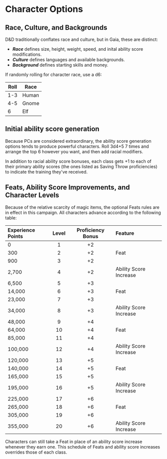 # Character Options

## Race, Culture, and Backgrounds

D&D traditionally conflates race and culture, but in Gaia, these are distinct:

- ***Race*** defines size, height, weight, speed, and inital ability score modifications.
- ***Culture*** defines languages and available backgrounds.
- ***Background*** defines starting skills and money.

If randomly rolling for character race, use a d6:

Roll | Race
---- | ----
1-3 | Human
4-5 | Gnome
6 | Elf

## Initial ability score generation

Because PCs are considered extraordinary, the ability score generation options tends to produce powerful characters.  Roll 3d4+5 7 times and arrange the top 6 however you want, and then add racial modifiers.

In addition to racial ability score bonuses, each class gets +1 to each of their primary ability scores (the ones listed as Saving Throw proficiencies) to indicate the training they've received.

## Feats, Ability Score Improvements, and Character Levels

Because of the relative scarcity of magic items, the optional Feats rules are in effect in this campaign.  All characters advance according to the following table:

Experience Points | Level | Proficiency Bonus | Feature
:---|:---:|:---:|:---
0	| 1	| +2 | 
300	| 2	| +2 | Feat
900	| 3	| +2 | 
2,700	| 4	| +2 | Ability Score Increase
6,500	| 5	| +3 | 
14,000	| 6	| +3 | Feat
23,000	| 7	| +3 | 
34,000	| 8	| +3 | Ability Score Increase
48,000	| 9	| +4 | 
64,000	| 10 | +4 | Feat
85,000	| 11 | +4 | 
100,000 | 12 | +4 | Ability Score Increase
120,000 | 13 | +5 | 
140,000 | 14 | +5 | Feat
165,000 | 15 | +5 | 
195,000 | 16 | +5 | Ability Score Increase
225,000 | 17 | +6 | 
265,000 | 18 | +6 | Feat
305,000 | 19 | +6 | 
355,000 | 20 | +6 | Ability Score Increase

Characters can still take a Feat in place of an ability score increase whenever they earn one.  This schedule of Feats and ability score increases overrides those of each class.

